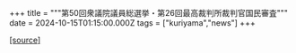 +++
title = """第50回衆議院議員総選挙・第26回最高裁判所裁判官国民審査"""
date = 2024-10-15T01:15:00.000Z
tags = ["kuriyama","news"]
+++


[[source]](https://www.town.kuriyama.hokkaido.jp/soshiki/15/14546.html)
